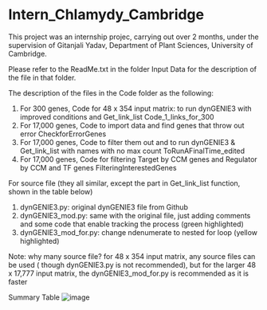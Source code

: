 # Intern_Chlamydy_Cambridge

This project was an internship projec, carrying out over 2 months, under the supervision of Gitanjali Yadav, Department of Plant Sciences, University of Cambridge.

Please refer to the ReadMe.txt in the folder Input Data for the description of the file in that folder.

The description of the files in the Code folder as the following:

1. For 300 genes, Code for 48 x 354 input matrix: to run dynGENIE3 with improved conditions and Get_link_list Code_1_links_for_300
2. For 17,000 genes, Code to import data and find genes that throw out error CheckforErrorGenes
3. For 17,000 genes, Code to filter them out and to run dynGENIE3 & Get_link_list with names with no max count ToRunAFinalTime_edited
4. For 17,000 genes, Code for filtering Target by CCM genes and Regulator by CCM and TF genes FilteringInterestedGenes

For source file (they all similar, except the part in Get_link_list function, shown in the table below)
1. dynGENIE3.py: original dynGENIE3 file from Github 
2. dynGENIE3_mod.py: same with the original file, just adding comments and some code that enable tracking the process (green highlighted)
3. dynGENIE3_mod_for.py: change ndenumerate to nested for loop (yellow highlighted)

Note: why many source file? for 48 x 354 input matrix, any source files can be used ( though dynGENIE3.py is not recommended), but for the larger 48 x 17,777 input matrix, the dynGENIE3_mod_for.py is recommended as it is faster


Summary Table
![image](https://user-images.githubusercontent.com/83533049/227964172-76897dfa-3951-4cad-b6ed-d0dd0d06ec31.png)




